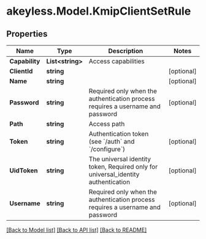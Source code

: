 # akeyless.Model.KmipClientSetRule

## Properties

Name | Type | Description | Notes
------------ | ------------- | ------------- | -------------
**Capability** | **List&lt;string&gt;** | Access capabilities | 
**ClientId** | **string** |  | [optional] 
**Name** | **string** |  | [optional] 
**Password** | **string** | Required only when the authentication process requires a username and password | [optional] 
**Path** | **string** | Access path | 
**Token** | **string** | Authentication token (see &#x60;/auth&#x60; and &#x60;/configure&#x60;) | [optional] 
**UidToken** | **string** | The universal identity token, Required only for universal_identity authentication | [optional] 
**Username** | **string** | Required only when the authentication process requires a username and password | [optional] 

[[Back to Model list]](../README.md#documentation-for-models) [[Back to API list]](../README.md#documentation-for-api-endpoints) [[Back to README]](../README.md)

